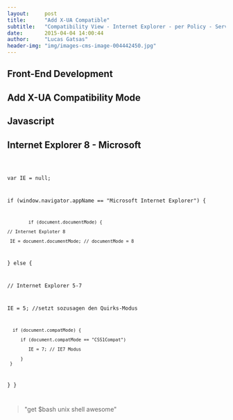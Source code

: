 ```yaml
---
layout:     post
title:      "Add X-UA Compatible"
subtitle:   "Compatibility View - Internet Explorer - per Policy - Server Based"
date:       2015-04-04 14:00:44
author:     "Lucas Gatsas"
header-img: "img/images-cms-image-004442450.jpg"
---
```


<h2 class="section-heading"><strong> Front-End Development</strong> </h2>
<h2 class="section-heading">Add X-UA Compatibility Mode</h2>






<h2 class="section-heading"><strong> Javascript</strong> </h2>
<h2 class="section-heading"> Internet Explorer 8 - Microsoft</h2>





<code>

var IE = null;

if (window.navigator.appName == "Microsoft Internet Explorer") {
			
			if (document.documentMode) {  

	// Internet Exploter 8

     IE = document.documentMode; // documentMode = 8

} else {




// Internet Explorer 5-7

IE = 5; //setzt sozusagen den Quirks-Modus

      if (document.compatMode) {

         if (document.compatMode == "CSS1Compat")

            IE = 7; // IE7 Modus
        
         }
     }

   }
}


</code>



<blockquote>
	"get $bash unix shell awesome"
</blockquote>